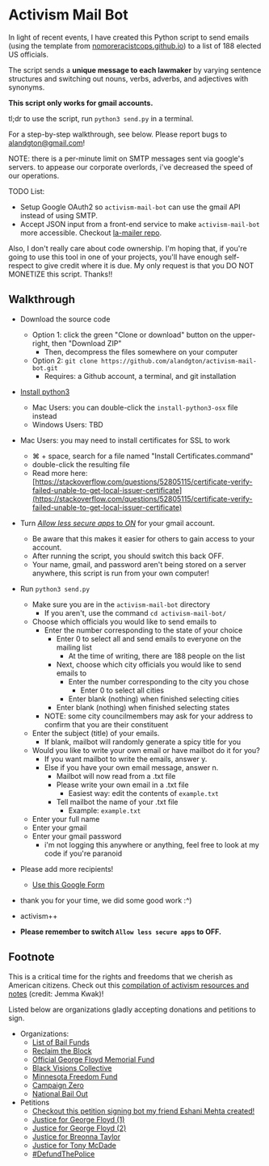 # Activism Mail Bot

In light of recent events, I have created this Python script to send emails (using the template from [nomoreracistcops.github.io](https://nomoreracistcops.github.io/)) to a list of 188 elected US officials.

The script sends a **unique message to each lawmaker** by varying sentence structures and switching out nouns, verbs, adverbs, and adjectives with synonyms.

**This script only works for gmail accounts.** 

tl;dr to use the script,  run `python3 send.py` in a terminal.

For a step-by-step walkthrough, see below. Please report bugs to alandgton@gmail.com!

NOTE: there is a per-minute limit on SMTP messages sent via google's servers. to appease our corporate overlords, i've decreased the speed of our operations.

TODO List:
- Setup Google OAuth2 so `activism-mail-bot` can use the gmail API instead of using SMTP.
- Accept JSON input from a front-end service to make `activism-mail-bot` more accessible. Checkout [la-mailer repo](https://github.com/michaelnyu/la-mailer).

Also, I don't really care about code ownership. I'm hoping that, if you're going to use this tool in one of your projects, you'll have enough self-respect to give credit where it is due. My only request is that you DO NOT MONETIZE this script. Thanks!!

## Walkthrough

- Download the source code
	- Option 1: click the green "Clone or download" button on the upper-right, then "Download ZIP"
		- Then, decompress the files somewhere on your computer
	- Option 2: `git clone https://github.com/alandgton/activism-mail-bot.git`
		- Requires: a Github account, a terminal, and git installation

- [Install python3](https://realpython.com/installing-python/)
	- Mac Users: you can double-click the `install-python3-osx` file instead
	- Windows Users: TBD

- Mac Users: you may need to install certificates for SSL to work
	- ⌘ + space, search for a file named "Install Certificates.command"
	- double-click the resulting file
	- Read more here: [https://stackoverflow.com/questions/52805115/certificate-verify-failed-unable-to-get-local-issuer-certificate](https://stackoverflow.com/questions/52805115/certificate-verify-failed-unable-to-get-local-issuer-certificate)

- Turn [_Allow less secure apps_  to  _ON_](https://myaccount.google.com/lesssecureapps) for your gmail account.
	- Be aware that this makes it easier for others to gain access to your account.
	- After running the script, you should switch this back OFF.
	- Your name, gmail, and password aren't being stored on a server anywhere, this script is run from your own computer!
- Run `python3 send.py`
	- Make sure you are in the `activism-mail-bot` directory
		- If you aren't, use the command `cd activism-mail-bot/`
	- Choose which officials you would like to send emails to
		- Enter the number corresponding to the state of your choice
			- Enter 0 to select all and send emails to everyone on the mailing list
				- At the time of writing, there are 188 people on the list
			- Next, choose which city officials you would like to send emails to
				- Enter the number corresponding to the city you chose
					- Enter 0 to select all cities
				- Enter blank (nothing) when finished selecting cities
			- Enter blank (nothing) when finished selecting states
		- NOTE: some city councilmembers may ask for your address to confirm that you are their constituent
	- Enter the subject (title) of your emails.
		- If blank, mailbot will randomly generate a spicy title for you
	- Would you like to write your own email or have mailbot do it for you?
		- If you want mailbot to write the emails, answer y.
		- Else if you have your own email message, answer n.
			- Mailbot will now read from a .txt file
			- Please write your own email in a .txt file
				- Easiest way: edit the contents of `example.txt`
			- Tell mailbot the name of your .txt file
				- Example: `example.txt`
	- Enter your full name
	- Enter your gmail
	- Enter your gmail password
		- i'm not logging this anywhere or anything, feel free to look at my code if you're paranoid
- Please add more recipients!
	- [Use this Google Form](https://forms.gle/Duy52iF4i5kvyb9K8)
- thank you for your time, we did some good work :^)
- activism++
- **Please remember to switch `Allow less secure apps` to OFF.**

## Footnote

This is a critical time for the rights and freedoms that we cherish as American citizens. Check out this <a href="https://www.notion.so/Activism-Resources-and-Notes-5e095c3bc65845c8993598194bccfc1b" target="_blank">compilation of activism resources and notes</a> (credit: Jemma Kwak)!

Listed below are organizations gladly accepting donations and petitions to sign.
- Organizations:
	- [List of Bail Funds](https://bailfunds.github.io/)
	- [Reclaim the Block](https://www.reclaimtheblock.org/)
	- [Official George Floyd Memorial Fund](https://www.gofundme.com/f/georgefloyd)
	- [Black Visions Collective](https://www.blackvisionsmn.org/)
	- [Minnesota Freedom Fund](https://minnesotafreedomfund.org/)
	- [Campaign Zero](https://www.joincampaignzero.org/)
	- [National Bail Out](http://nationalbailout.org/)
- Petitions
	- [Checkout this petition signing bot my friend Eshani Mehta created!](https://github.com/eshanim/petition-signer?fbclid=IwAR2Fk_KLWN_D19jFysGy_nJm00hnPp4aV1HNnx84aqW1VN-lVJEosSPZGfs)
	- [Justice for George Floyd (1)](https://www.change.org/p/federal-bureau-of-investigation-justice-for-george-floyd)
	- [Justice for George Floyd (2)](https://www.change.org/p/andy-beshear-justice-for-breonna-taylor)
	- [Justice for Breonna Taylor](https://www.change.org/p/andy-beshear-justice-for-breonna-taylor)
	- [Justice for Tony McDade](https://www.change.org/p/black-lives-matter-activists-justice-for-tony-mcdade)
	- [#DefundThePolice](https://blacklivesmatter.com/defundthepolice/)
